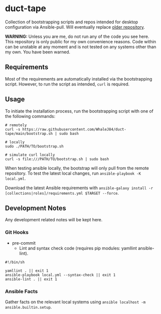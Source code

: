 # duct-tape

Collection of bootstrapping scripts and repos intended for desktop configuration via Ansible-pull.
Will eventually replace [older repository](https://github.com/WhaleJ84/duct_tape).

**WARNING:** Unless you are me, do not run any of the code you see here.
This repository is only public for my own convenience reasons.
Code within can be unstable at any moment and is not tested on any systems other than my own.
You have been warned.

## Requirements

Most of the requirements are automatically installed via the bootstrapping script.
However, to run the script as intended, `curl` is required.

## Usage

To initiate the installation process, run the bootstrapping script with one of the following commands:

```shell
# remotely
curl -s https://raw.githubusercontent.com/WhaleJ84/duct-tape/main/bootstrap.sh | sudo bash

# locally
sudo ./PATH/TO/bootstrap.sh

# simulate curl locally
curl -s file:///PATH/TO/bootstrap.sh | sudo bash
```

When testing ansible locally, the bootstrap will only pull from the remote repository.
To test the latest local changes, run `ansible-playbook -K local.yml`.

Download the latest Ansible requirements with `ansible-galaxy install -r [collections|roles]/requirements.yml $TARGET --force`.

## Development Notes

Any development related notes will be kept here.

### Git Hooks

- pre-commit
	- Lint and syntax check code (requires pip modules: yamllint ansible-lint).

```shell
#!/bin/sh

yamllint . || exit 1
ansible-playbook local.yml --syntax-check || exit 1
ansible-lint . || exit 1
``` 

### Ansible Facts

Gather facts on the relevant local systems using `ansible localhost -m ansible.builtin.setup`.

